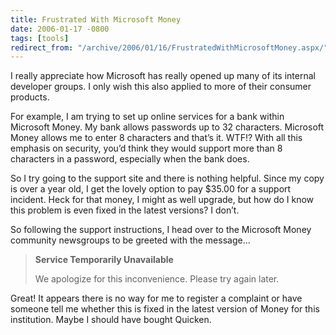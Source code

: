 ```yaml
---
title: Frustrated With Microsoft Money
date: 2006-01-17 -0800
tags: [tools]
redirect_from: "/archive/2006/01/16/FrustratedWithMicrosoftMoney.aspx/"
---
```


I really appreciate how Microsoft has really opened up many of its
internal developer groups. I only wish this also applied to more of
their consumer products.

For example, I am trying to set up online services for a bank within
Microsoft Money. My bank allows passwords up to 32 characters. Microsoft
Money allows me to enter 8 characters and that’s it. WTF!? With all this
emphasis on security, you’d think they would support more than 8
characters in a password, especially when the bank does.

So I try going to the support site and there is nothing helpful. Since
my copy is over a year old, I get the lovely option to pay \$35.00 for a
support incident. Heck for that money, I might as well upgrade, but how
do I know this problem is even fixed in the latest versions? I don’t.

So following the support instructions, I head over to the Microsoft
Money community newsgroups to be greeted with the message...

> **Service Temporarily Unavailable**
>
> We apologize for this inconvenience. Please try again later.

Great! It appears there is no way for me to register a complaint or have
someone tell me whether this is fixed in the latest version of Money for
this institution. Maybe I should have bought Quicken.

